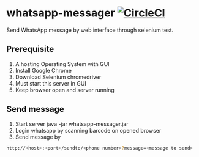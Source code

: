 # whatsapp-messager [![CircleCI](https://circleci.com/gh/thcathy/whatsapp-messager/tree/master.svg?style=svg)](https://circleci.com/gh/thcathy/whatsapp-messager/tree/master)
Send WhatsApp message by web interface through selenium test.

## Prerequisite
1. A hosting Operating System with GUI
2. Install Google Chrome
3. Download Selenium chromedriver
4. Must start this server in GUI
5. Keep browser open and server running

## Send message
1. Start server
  java -jar whatsapp-messager.jar
2. Login whatsapp by scanning barcode on opened browser
3. Send message by
```bash
http://<host>:<port>/sendto/<phone number>?message=<message to send>
```
